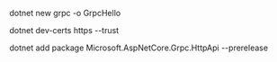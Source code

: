 dotnet new grpc -o GrpcHello

dotnet dev-certs https --trust

dotnet add package Microsoft.AspNetCore.Grpc.HttpApi --prerelease